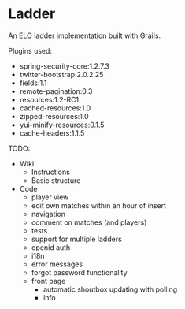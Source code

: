 Ladder
======

An ELO ladder implementation built with Grails.

Plugins used:
- spring-security-core:1.2.7.3
- twitter-bootstrap:2.0.2.25
- fields:1.1
- remote-pagination:0.3
- resources:1.2-RC1
- cached-resources:1.0
- zipped-resources:1.0
- yui-minify-resources:0.1.5
- cache-headers:1.1.5


TODO:
- Wiki
  - Instructions
  - Basic structure
- Code
  - player view
  - edit own matches within an hour of insert
  - navigation
  - comment on matches (and players)
  - tests
  - support for multiple ladders
  - openid auth
  - i18n
  - error messages
  - forgot password functionality
  - front page
     - automatic shoutbox updating with polling
     - info
